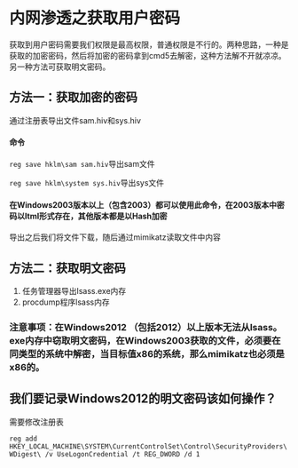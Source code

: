 # 内网渗透之获取用户密码
获取到用户密码需要我们权限是最高权限，普通权限是不行的。两种思路，一种是获取的加密密码，然后将加密的密码拿到cmd5去解密，这种方法解不开就凉凉。另一种方法可获取明文密码。
## 方法一：获取加密的密码
通过注册表导出文件sam.hiv和sys.hiv
#### 命令
`reg save hklm\sam sam.hiv`导出sam文件

`reg save hklm\system sys.hiv`导出sys文件

#### 在Windows2003版本以上（包含2003）都可以使用此命令，在2003版本中密码以ltml形式存在，其他版本都是以Hash加密


导出之后我们将文件下载，随后通过mimikatz读取文件中内容







## 方法二：获取明文密码
1. 任务管理器导出lsass.exe内存
2. procdump程序lsass内存

###  注意事项：在Windows2012 （包括2012）以上版本无法从lsass。exe内存中窃取明文密码，在Windows2003获取的文件，必须要在同类型的系统中解密，当目标值x86的系统，那么mimikatz也必须是x86的。

## 我们要记录Windows2012的明文密码该如何操作？
需要修改注册表

`reg add HKEY_LOCAL_MACHINE\SYSTEM\CurrentControlSet\Control\SecurityProviders\WDigest\ /v UseLogonCredential /t REG_DWORD /d 1`
